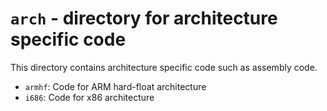 # `arch` - directory for architecture specific code
This directory contains architecture specific code such as assembly code.

- `armhf`: Code for ARM hard-float architecture
- `i686`: Code for x86 architecture
